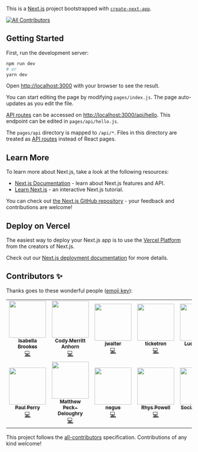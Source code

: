 This is a [Next.js](https://nextjs.org/) project bootstrapped with [`create-next-app`](https://github.com/vercel/next.js/tree/canary/packages/create-next-app).
<!-- ALL-CONTRIBUTORS-BADGE:START - Do not remove or modify this section -->
[![All Contributors](https://img.shields.io/badge/all_contributors-13-orange.svg?style=flat-square)](#contributors-)
<!-- ALL-CONTRIBUTORS-BADGE:END -->

## Getting Started

First, run the development server:

```bash
npm run dev
# or
yarn dev
```

Open [http://localhost:3000](http://localhost:3000) with your browser to see the result.

You can start editing the page by modifying `pages/index.js`. The page auto-updates as you edit the file.

[API routes](https://nextjs.org/docs/api-routes/introduction) can be accessed on [http://localhost:3000/api/hello](http://localhost:3000/api/hello). This endpoint can be edited in `pages/api/hello.js`.

The `pages/api` directory is mapped to `/api/*`. Files in this directory are treated as [API routes](https://nextjs.org/docs/api-routes/introduction) instead of React pages.

## Learn More

To learn more about Next.js, take a look at the following resources:

- [Next.js Documentation](https://nextjs.org/docs) - learn about Next.js features and API.
- [Learn Next.js](https://nextjs.org/learn) - an interactive Next.js tutorial.

You can check out [the Next.js GitHub repository](https://github.com/vercel/next.js/) - your feedback and contributions are welcome!

## Deploy on Vercel

The easiest way to deploy your Next.js app is to use the [Vercel Platform](https://vercel.com/new?utm_medium=default-template&filter=next.js&utm_source=create-next-app&utm_campaign=create-next-app-readme) from the creators of Next.js.

Check out our [Next.js deployment documentation](https://nextjs.org/docs/deployment) for more details.

## Contributors ✨

Thanks goes to these wonderful people ([emoji key](https://allcontributors.org/docs/en/emoji-key)):

<!-- ALL-CONTRIBUTORS-LIST:START - Do not remove or modify this section -->
<!-- prettier-ignore-start -->
<!-- markdownlint-disable -->
<table>
  <tr>
    <td align="center"><a href="https://isabellabrookes.com"><img src="https://avatars.githubusercontent.com/u/12928252?v=4?s=100" width="100px;" alt=""/><br /><sub><b>Isabella Brookes</b></sub></a><br /><a href="https://github.com/whitep4nth3r/randomcodegenerator.lol/commits?author=isabellabrookes" title="Code">💻</a></td>
    <td align="center"><a href="https://codyanhorn.tech/"><img src="https://avatars.githubusercontent.com/u/5433919?v=4?s=100" width="100px;" alt=""/><br /><sub><b>Cody Merritt Anhorn</b></sub></a><br /><a href="https://github.com/whitep4nth3r/randomcodegenerator.lol/commits?author=canhorn" title="Code">💻</a></td>
    <td align="center"><a href="https://github.com/jwalter"><img src="https://avatars.githubusercontent.com/u/349523?v=4?s=100" width="100px;" alt=""/><br /><sub><b>jwalter</b></sub></a><br /><a href="https://github.com/whitep4nth3r/randomcodegenerator.lol/commits?author=jwalter" title="Code">💻</a></td>
    <td align="center"><a href="https://github.com/callticketron"><img src="https://avatars.githubusercontent.com/u/61888726?v=4?s=100" width="100px;" alt=""/><br /><sub><b>ticketron</b></sub></a><br /><a href="https://github.com/whitep4nth3r/randomcodegenerator.lol/commits?author=callticketron" title="Code">💻</a></td>
    <td align="center"><a href="https://www.lucecarter.co.uk"><img src="https://avatars.githubusercontent.com/u/6980734?v=4?s=100" width="100px;" alt=""/><br /><sub><b>Luce Carter</b></sub></a><br /><a href="https://github.com/whitep4nth3r/randomcodegenerator.lol/commits?author=LuceCarter" title="Code">💻</a></td>
    <td align="center"><a href="https://twitter.com/lukeocodes"><img src="https://avatars.githubusercontent.com/u/956290?v=4?s=100" width="100px;" alt=""/><br /><sub><b>Luke Oliff</b></sub></a><br /><a href="https://github.com/whitep4nth3r/randomcodegenerator.lol/commits?author=lukeocodes" title="Code">💻</a></td>
    <td align="center"><a href="https://www.rickvandenbosch.net"><img src="https://avatars.githubusercontent.com/u/22077141?v=4?s=100" width="100px;" alt=""/><br /><sub><b>Rick van den Bosch</b></sub></a><br /><a href="https://github.com/whitep4nth3r/randomcodegenerator.lol/commits?author=rickvdbosch" title="Code">💻</a></td>
  </tr>
  <tr>
    <td align="center"><a href="https://github.com/MistaTwist"><img src="https://avatars.githubusercontent.com/u/9354464?v=4?s=100" width="100px;" alt=""/><br /><sub><b>Paul Perry</b></sub></a><br /><a href="https://github.com/whitep4nth3r/randomcodegenerator.lol/commits?author=MistaTwist" title="Code">💻</a></td>
    <td align="center"><a href="https://deloughry.co.uk"><img src="https://avatars.githubusercontent.com/u/1541665?v=4?s=100" width="100px;" alt=""/><br /><sub><b>Matthew Peck-Deloughry</b></sub></a><br /><a href="https://github.com/whitep4nth3r/randomcodegenerator.lol/commits?author=DR-DinoMight" title="Code">💻</a></td>
    <td align="center"><a href="http://negue.github.io"><img src="https://avatars.githubusercontent.com/u/842273?v=4?s=100" width="100px;" alt=""/><br /><sub><b>negue</b></sub></a><br /><a href="https://github.com/whitep4nth3r/randomcodegenerator.lol/commits?author=negue" title="Code">💻</a></td>
    <td align="center"><a href="http://www.rhyspowell.com"><img src="https://avatars.githubusercontent.com/u/473860?v=4?s=100" width="100px;" alt=""/><br /><sub><b>Rhys Powell</b></sub></a><br /><a href="https://github.com/whitep4nth3r/randomcodegenerator.lol/commits?author=rhyspowell" title="Code">💻</a></td>
    <td align="center"><a href="https://madhousesteve.codes"><img src="https://avatars.githubusercontent.com/u/52213009?v=4?s=100" width="100px;" alt=""/><br /><sub><b>Sociable Steve</b></sub></a><br /><a href="https://github.com/whitep4nth3r/randomcodegenerator.lol/commits?author=SociableSteve" title="Code">💻</a></td>
    <td align="center"><a href="https://sketchni.codes"><img src="https://avatars.githubusercontent.com/u/11874768?v=4?s=100" width="100px;" alt=""/><br /><sub><b>Denver F</b></sub></a><br /><a href="https://github.com/whitep4nth3r/randomcodegenerator.lol/commits?author=SketchNI" title="Code">💻</a></td>
  </tr>
</table>

<!-- markdownlint-restore -->
<!-- prettier-ignore-end -->

<!-- ALL-CONTRIBUTORS-LIST:END -->

This project follows the [all-contributors](https://github.com/all-contributors/all-contributors) specification. Contributions of any kind welcome!